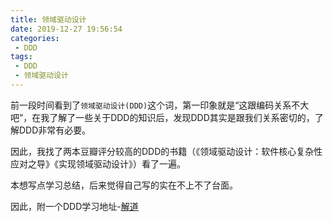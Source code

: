 ```yaml
---
title: 领域驱动设计
date: 2019-12-27 19:56:54
categories:
 - DDD
tags:
 - DDD
 - 领域驱动设计
---
```


前一段时间看到了`领域驱动设计(DDD)`这个词，第一印象就是“这跟编码关系不大吧”，在我了解了一些关于DDD的知识后，发现DDD其实是跟我们关系密切的，了解DDD非常有必要。

因此，我找了两本豆瓣评分较高的DDD的书籍（《领域驱动设计：软件核心复杂性应对之导》《实现领域驱动设计》）看了一遍。

本想写点学习总结，后来觉得自己写的实在不上不了台面。

因此，附一个DDD学习地址-[解道](https://www.jdon.com/)



